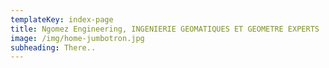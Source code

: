 ```yaml
---
templateKey: index-page
title: Ngomez Engineering, INGENIERIE GEOMATIQUES ET GEOMETRE EXPERTS
image: /img/home-jumbotron.jpg
subheading: There..
---
```


 